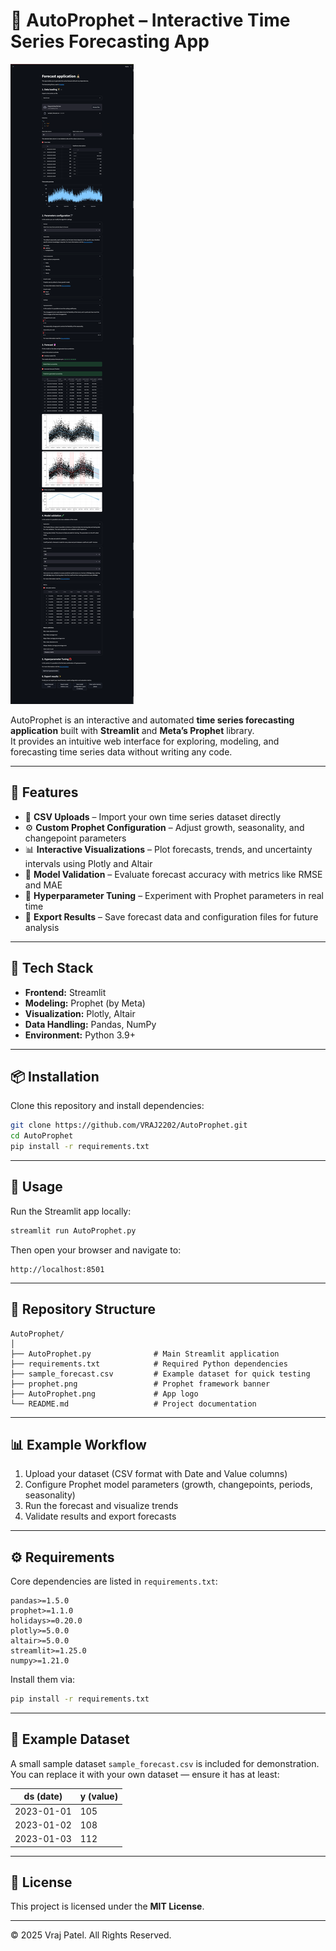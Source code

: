 # 🔮 AutoProphet – Interactive Time Series Forecasting App

![AutoProphet Logo](./AutoProphet.png)

AutoProphet is an interactive and automated **time series forecasting application** built with **Streamlit** and **Meta’s Prophet** library.  
It provides an intuitive web interface for exploring, modeling, and forecasting time series data without writing any code.

---

## 🚀 Features

- 📂 **CSV Uploads** – Import your own time series dataset directly
- ⚙️ **Custom Prophet Configuration** – Adjust growth, seasonality, and changepoint parameters
- 📊 **Interactive Visualizations** – Plot forecasts, trends, and uncertainty intervals using Plotly and Altair
- 🧮 **Model Validation** – Evaluate forecast accuracy with metrics like RMSE and MAE
- 🔧 **Hyperparameter Tuning** – Experiment with Prophet parameters in real time
- 💾 **Export Results** – Save forecast data and configuration files for future analysis

---

## 🧠 Tech Stack

- **Frontend:** Streamlit
- **Modeling:** Prophet (by Meta)
- **Visualization:** Plotly, Altair
- **Data Handling:** Pandas, NumPy
- **Environment:** Python 3.9+

---

## 📦 Installation

Clone this repository and install dependencies:

```bash
git clone https://github.com/VRAJ2202/AutoProphet.git
cd AutoProphet
pip install -r requirements.txt
```

---

## 🧮 Usage

Run the Streamlit app locally:

```bash
streamlit run AutoProphet.py
```

Then open your browser and navigate to:
```
http://localhost:8501
```

---

## 📁 Repository Structure

```
AutoProphet/
│
├── AutoProphet.py              # Main Streamlit application
├── requirements.txt            # Required Python dependencies
├── sample_forecast.csv         # Example dataset for quick testing
├── prophet.png                 # Prophet framework banner
├── AutoProphet.png             # App logo
└── README.md                   # Project documentation
```

---

## 📊 Example Workflow

1. Upload your dataset (CSV format with Date and Value columns)  
2. Configure Prophet model parameters (growth, changepoints, periods, seasonality)  
3. Run the forecast and visualize trends  
4. Validate results and export forecasts

---

## ⚙️ Requirements

Core dependencies are listed in `requirements.txt`:

```
pandas>=1.5.0
prophet>=1.1.0
holidays>=0.20.0
plotly>=5.0.0
altair>=5.0.0
streamlit>=1.25.0
numpy>=1.21.0
```

Install them via:

```bash
pip install -r requirements.txt
```

---

## 🧩 Example Dataset

A small sample dataset `sample_forecast.csv` is included for demonstration.  
You can replace it with your own dataset — ensure it has at least:

| ds (date) | y (value) |
|------------|-----------|
| 2023-01-01 | 105 |
| 2023-01-02 | 108 |
| 2023-01-03 | 112 |

---

## 🧾 License

This project is licensed under the **MIT License**.

---

© 2025 Vraj Patel. All Rights Reserved.

